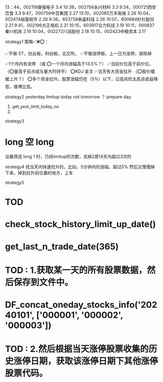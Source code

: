 


13：44，002119康强电子 3.4
10:38，002756永兴材料 3.3
9:34，000721西安饮食 3.3
9:47，000759中百集团 2.27
13:10，002085万丰奥维 2.26
10:04，002474榕基软件 2.26
9:36，603738泰晶科技 2.26
10:07，600884杉杉股份 2.21
9:41，002196方正电机 2.21
10:15，603917合力科技 2.19
10:11，000837秦川机床 2.19
10:04，002272川润股份 2.18
10:15，002423中粮资本 2.17



strategy1
策略✅❌⭕：

✅不做 ST，创业板，科创板，北交所。
✅不做涨停板，上一日为涨停，排除掉

✅1个月内有涨停 （或 ⭕一个月内涨幅高于13.5%？）
✅当前价位高于前价位，（⭕量高于前点或与量大时持平）
⭕KDJ 金叉
✅当天有大资金拉升 （⭕股价缓缓上升？）
⭕多个资金拉升，股票涨幅仍在（5%）以下，过高风险太高且收益降低，值博比低。



strategy2
yesterday limitup
today not
tomorrow ？
prepare day:
1. get_yest_limit_today_no
2.

strategy3
# long 空 long
设置筛选 long 1 时，已经limitup的次数，去掉2周14天内超过3次的 



strategy4
找当天内快速拉升的，比如，5分钟内的涨幅，超过5%
然后又慢慢掉下来，掉到拉升前位置的地方，上车











strategy5
# TOD
# check_stock_history_limit_up_date()

# get_last_n_trade_date(365)


# TOD : 1.获取某一天的所有股票数据，然后保存到文件中。
# DF_concat_oneday_stocks_info('20240101', ['000001', '000002', '000003'])
# TOD : 2.然后根据当天涨停股票收集的历史涨停日期，获取该涨停日期下其他涨停股票代码。









